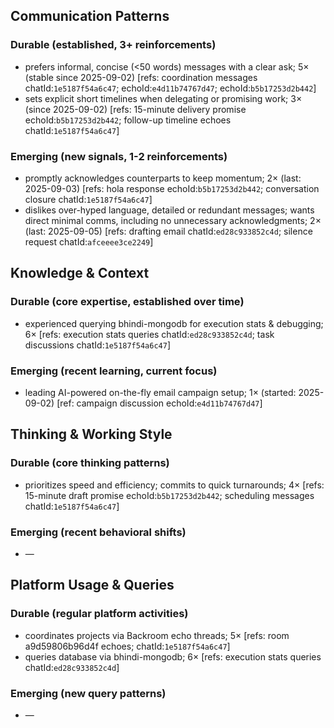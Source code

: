 ## Communication Patterns
### Durable (established, 3+ reinforcements)
- prefers informal, concise (<50 words) messages with a clear ask; 5× (stable since 2025-09-02) [refs: coordination messages chatId:`1e5187f54a6c47`; echoId:`e4d11b74767d47`; echoId:`b5b17253d2b442`]
- sets explicit short timelines when delegating or promising work; 3× (since 2025-09-02) [refs: 15-minute delivery promise echoId:`b5b17253d2b442`; follow-up timeline echoes chatId:`1e5187f54a6c47`]

### Emerging (new signals, 1-2 reinforcements)
- promptly acknowledges counterparts to keep momentum; 2× (last: 2025-09-03) [refs: hola response echoId:`b5b17253d2b442`; conversation closure chatId:`1e5187f54a6c47`]
- dislikes over-hyped language, detailed or redundant messages; wants direct minimal comms, including no unnecessary acknowledgments; 2× (last: 2025-09-05) [refs: drafting email chatId:`ed28c933852c4d`; silence request chatId:`afceeee3ce2249`]

## Knowledge & Context
### Durable (core expertise, established over time)
- experienced querying bhindi-mongodb for execution stats & debugging; 6× [refs: execution stats queries chatId:`ed28c933852c4d`; task discussions chatId:`1e5187f54a6c47`]

### Emerging (recent learning, current focus)
- leading AI-powered on-the-fly email campaign setup; 1× (started: 2025-09-02) [ref: campaign discussion echoId:`e4d11b74767d47`]

## Thinking & Working Style
### Durable (core thinking patterns)
- prioritizes speed and efficiency; commits to quick turnarounds; 4× [refs: 15-minute draft promise echoId:`b5b17253d2b442`; scheduling messages chatId:`1e5187f54a6c47`]

### Emerging (recent behavioral shifts)
- —

## Platform Usage & Queries
### Durable (regular platform activities)
- coordinates projects via Backroom echo threads; 5× [refs: room a9d59806b96d4f echoes; chatId:`1e5187f54a6c47`]
- queries database via bhindi-mongodb; 6× [refs: execution stats queries chatId:`ed28c933852c4d`]

### Emerging (new query patterns)
- —